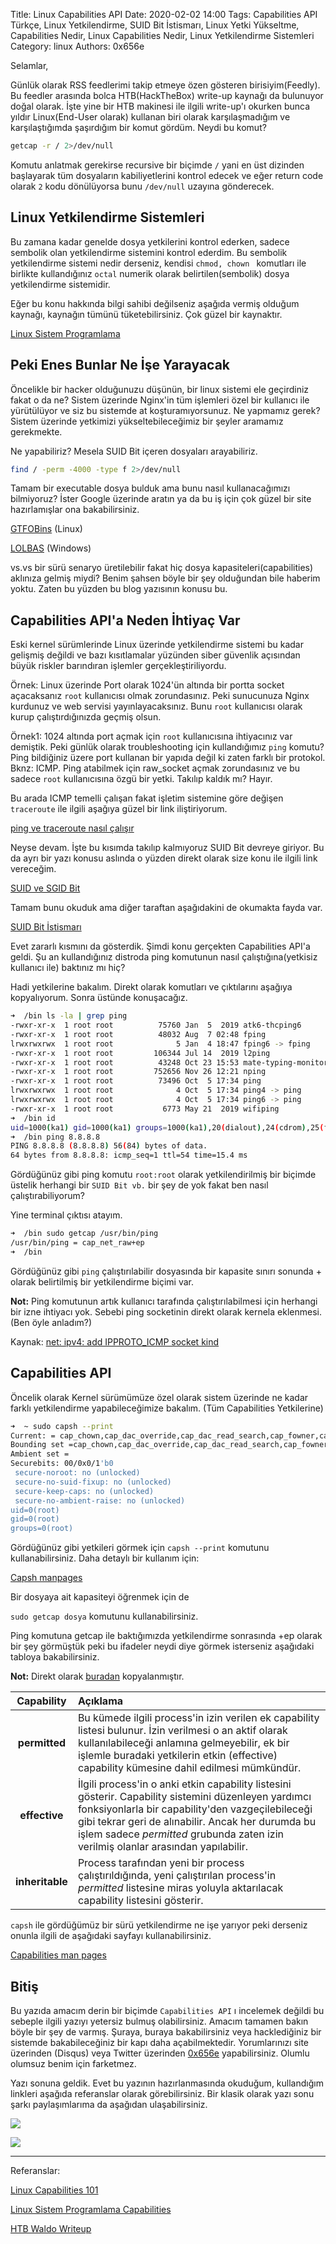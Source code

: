 Title: Linux Capabilities API 
Date: 2020-02-02 14:00
Tags: Capabilities API Türkçe, Linux Yetkilendirme, SUID Bit İstismarı, Linux Yetki Yükseltme, Capabilities Nedir, Linux Capabilities Nedir, Linux Yetkilendirme Sistemleri
Category: linux
Authors: 0x656e


Selamlar,

Günlük olarak RSS feedlerimi takip etmeye özen gösteren birisiyim(Feedly). Bu feedler arasında bolca HTB(HackTheBox)  write-up kaynağı da bulunuyor doğal olarak. İşte yine bir HTB makinesi ile ilgili write-up'ı okurken bunca yıldır Linux(End-User olarak) kullanan biri olarak karşılaşmadığım ve karşılaştığımda şaşırdığım bir komut gördüm. Neydi bu komut?

```bash
getcap -r / 2>/dev/null
```

Komutu anlatmak gerekirse recursive bir biçimde `/` yani en üst dizinden başlayarak tüm dosyaların kabiliyetlerini kontrol edecek ve eğer return code olarak `2` kodu dönülüyorsa bunu `/dev/null` uzayına gönderecek.

## Linux Yetkilendirme Sistemleri

Bu zamana kadar genelde dosya yetkilerini kontrol ederken, sadece sembolik olan yetkilendirme sistemini kontrol ederdim. Bu sembolik yetkilendirme sistemi nedir derseniz, kendisi `chmod, chown ` komutları ile birlikte kullandığınız `octal` numerik olarak belirtilen(sembolik) dosya yetkilendirme sistemidir.

Eğer bu konu hakkında bilgi sahibi değilseniz aşağıda vermiş olduğum kaynağı, kaynağın tümünü tüketebilirsiniz. Çok güzel bir kaynaktır.

[Linux Sistem Programlama](https://demirten.gitbooks.io/linux-sistem-programlama/content/users/)

## Peki Enes Bunlar Ne İşe Yarayacak

Öncelikle bir hacker olduğunuzu düşünün, bir linux sistemi ele geçirdiniz fakat o da ne? Sistem üzerinde Nginx'in tüm işlemleri özel bir kullanıcı ile yürütülüyor ve siz bu sistemde at koşturamıyorsunuz. Ne yapmamız gerek? Sistem üzerinde yetkimizi yükseltebileceğimiz bir şeyler aramamız gerekmekte.

Ne yapabiliriz? Mesela SUID Bit içeren dosyaları arayabiliriz.

```bash
find / -perm -4000 -type f 2>/dev/null
```

Tamam bir executable dosya bulduk ama bunu nasıl kullanacağımızı bilmiyoruz? İster Google üzerinde aratın ya da bu iş için çok güzel bir site hazırlamışlar ona bakabilirsiniz.

[GTFOBins](https://gtfobins.github.io/) (Linux)

[LOLBAS](https://lolbas-project.github.io/#) (Windows)



vs.vs bir sürü senaryo üretilebilir fakat hiç dosya kapasiteleri(capabilities) aklınıza gelmiş miydi? Benim şahsen böyle bir şey olduğundan bile haberim yoktu. Zaten bu yüzden bu blog yazısının konusu bu.

## Capabilities API'a Neden İhtiyaç Var

Eski kernel sürümlerinde Linux üzerinde yetkilendirme sistemi bu kadar gelişmiş değildi ve bazı kısıtlamalar yüzünden siber güvenlik açısından büyük riskler barındıran işlemler gerçekleştiriliyordu. 

Örnek: Linux üzerinde Port olarak 1024'ün altında bir portta socket açacaksanız `root` kullanıcısı olmak zorundasınız. Peki sunucunuza Nginx kurdunuz ve web servisi yayınlayacaksınız. Bunu `root` kullanıcısı olarak kurup çalıştırdığınızda geçmiş olsun. 

Örnek1: 1024 altında port açmak için `root` kullanıcısına ihtiyacınız var demiştik. Peki günlük olarak troubleshooting için kullandığımız `ping` komutu? Ping bildiğiniz üzere port kullanan bir yapıda değil ki zaten farklı bir protokol. Bknz: ICMP. Ping atabilmek için raw_socket açmak zorundasınız ve bu sadece `root` kullanıcısına özgü bir yetki. Takılıp kaldık mı? Hayır.

Bu arada ICMP temelli çalışan fakat işletim sistemine göre değişen `traceroute` ile ilgili aşağıya güzel bir link iliştiriyorum.

[ping ve traceroute nasıl çalışır](https://medium.com/@gokhansengun/ping-ve-traceroute-nas%C4%B1l-%C3%A7al%C4%B1%C5%9F%C4%B1r-146e151ff83b)

Neyse devam. İşte bu kısımda takılıp kalmıyoruz SUID Bit devreye giriyor. Bu da ayrı bir yazı konusu aslında o yüzden direkt olarak size konu ile ilgili link vereceğim.

[SUID ve SGID Bit](https://www.syslogs.org/suid-ve-sgid-bitler-ve-bu-bitlere-sahip-dosyalarin-bulunmasi/)

Tamam bunu okuduk ama diğer taraftan aşağıdakini de okumakta fayda var.

[SUID Bit İstismarı](https://canyoupwn.me/tr-suid-bit-istismari/)

Evet zararlı kısmını da gösterdik. Şimdi konu gerçekten Capabilities API'a geldi. Şu an kullandığınız distroda ping komutunun nasıl çalıştığına(yetkisiz kullanıcı ile) baktınız mı hiç?

Hadi yetkilerine bakalım. Direkt olarak komutları ve çıktılarını aşağıya kopyalıyorum. Sonra üstünde konuşacağız.

```bash
➜  /bin ls -la | grep ping
-rwxr-xr-x  1 root root          75760 Jan  5  2019 atk6-thcping6
-rwxr-xr-x  1 root root          48032 Aug  7 02:48 fping
lrwxrwxrwx  1 root root              5 Jan  4 18:47 fping6 -> fping
-rwxr-xr-x  1 root root         106344 Jul 14  2019 l2ping
-rwxr-xr-x  1 root root          43248 Oct 23 15:53 mate-typing-monitor
-rwxr-xr-x  1 root root         752656 Nov 26 12:21 nping
-rwxr-xr-x  1 root root          73496 Oct  5 17:34 ping
lrwxrwxrwx  1 root root              4 Oct  5 17:34 ping4 -> ping
lrwxrwxrwx  1 root root              4 Oct  5 17:34 ping6 -> ping
-rwxr-xr-x  1 root root           6773 May 21  2019 wifiping
➜  /bin id
uid=1000(ka1) gid=1000(ka1) groups=1000(ka1),20(dialout),24(cdrom),25(floppy),27(sudo),29(audio),30(dip),44(video),46(plugdev),109(netdev),119(debian-tor),126(bluetooth),136(scanner),998(docker)
➜  /bin ping 8.8.8.8
PING 8.8.8.8 (8.8.8.8) 56(84) bytes of data.
64 bytes from 8.8.8.8: icmp_seq=1 ttl=54 time=15.4 ms

```

Gördüğünüz gibi ping komutu `root:root` olarak yetkilendirilmiş bir biçimde üstelik herhangi bir `SUID Bit vb.` bir şey de yok fakat ben nasıl çalıştırabiliyorum?

Yine terminal çıktısı atayım.

 ```bash
➜  /bin sudo getcap /usr/bin/ping
/usr/bin/ping = cap_net_raw+ep
➜  /bin 
 ```

Gördüğünüz gibi `ping` çalıştırılabilir dosyasında bir kapasite sınırı sonunda + olarak belirtilmiş bir yetkilendirme biçimi var.

**Not:** Ping komutunun artık kullanıcı tarafında çalıştırılabilmesi için herhangi bir izne ihtiyacı yok. Sebebi ping socketinin direkt olarak kernela eklenmesi.(Ben öyle anladım?)

Kaynak: [      net: ipv4: add IPPROTO_ICMP socket kind    ](https://github.com/torvalds/linux/commit/c319b4d76b9e583a5d88d6bf190e079c4e43213d)

## Capabilities API

Öncelik olarak Kernel sürümümüze özel olarak sistem üzerinde ne kadar farklı yetkilendirme yapabileceğimize bakalım. (Tüm Capabilities Yetkilerine)

```bash
➜  ~ sudo capsh --print
Current: = cap_chown,cap_dac_override,cap_dac_read_search,cap_fowner,cap_fsetid,cap_kill,cap_setgid,cap_setuid,cap_setpcap,cap_linux_immutable,cap_net_bind_service,cap_net_broadcast,cap_net_admin,cap_net_raw,cap_ipc_lock,cap_ipc_owner,cap_sys_module,cap_sys_rawio,cap_sys_chroot,cap_sys_ptrace,cap_sys_pacct,cap_sys_admin,cap_sys_boot,cap_sys_nice,cap_sys_resource,cap_sys_time,cap_sys_tty_config,cap_mknod,cap_lease,cap_audit_write,cap_audit_control,cap_setfcap,cap_mac_override,cap_mac_admin,cap_syslog,cap_wake_alarm,cap_block_suspend,cap_audit_read+ep
Bounding set =cap_chown,cap_dac_override,cap_dac_read_search,cap_fowner,cap_fsetid,cap_kill,cap_setgid,cap_setuid,cap_setpcap,cap_linux_immutable,cap_net_bind_service,cap_net_broadcast,cap_net_admin,cap_net_raw,cap_ipc_lock,cap_ipc_owner,cap_sys_module,cap_sys_rawio,cap_sys_chroot,cap_sys_ptrace,cap_sys_pacct,cap_sys_admin,cap_sys_boot,cap_sys_nice,cap_sys_resource,cap_sys_time,cap_sys_tty_config,cap_mknod,cap_lease,cap_audit_write,cap_audit_control,cap_setfcap,cap_mac_override,cap_mac_admin,cap_syslog,cap_wake_alarm,cap_block_suspend,cap_audit_read
Ambient set =
Securebits: 00/0x0/1'b0
 secure-noroot: no (unlocked)
 secure-no-suid-fixup: no (unlocked)
 secure-keep-caps: no (unlocked)
 secure-no-ambient-raise: no (unlocked)
uid=0(root)
gid=0(root)
groups=0(root)
```

Gördüğünüz gibi yetkileri görmek için `capsh --print` komutunu kullanabilirsiniz. Daha detaylı bir kullanım için: 

[Capsh manpages](http://man7.org/linux/man-pages/man1/capsh.1.html)

Bir dosyaya ait kapasiteyi öğrenmek için de

`sudo getcap dosya` komutunu kullanabilirsiniz. 

Ping komutuna getcap ile baktığımızda yetkilendirme sonrasında +ep olarak bir şey görmüştük peki bu ifadeler neydi diye görmek isterseniz aşağıdaki tabloya bakabilirsiniz. 

**Not:** Direkt olarak [buradan](https://demirten.gitbooks.io/linux-sistem-programlama/content/capabilities/) kopyalanmıştır.

|   Capability    | Açıklama                                                     |
| :-------------: | :----------------------------------------------------------- |
|  **permitted**  | Bu kümede ilgili process'in izin verilen ek  capability listesi bulunur. İzin verilmesi o an aktif olarak  kullanılabileceği anlamına gelmeyebilir, ek bir işlemle buradaki  yetkilerin etkin (effective) capability kümesine dahil edilmesi  mümkündür. |
|  **effective**  | İlgili process'in o anki etkin capability  listesini gösterir. Capability sistemini düzenleyen yardımcı  fonksiyonlarla bir capability'den vazgeçilebileceği gibi tekrar geri de  alınabilir. Ancak her durumda bu işlem sadece *permitted* grubunda zaten izin verilmiş olanlar arasından yapılabilir. |
| **inheritable** | Process tarafından yeni bir process çalıştırıldığında, yeni çalıştırılan process'in *permitted* listesine miras yoluyla aktarılacak capability listesini gösterir. |

`capsh` ile gördüğümüz bir sürü yetkilendirme ne işe yarıyor peki derseniz onunla ilgili de aşağıdaki sayfayı kullanabilirsiniz.

[Capabilities man pages](http://man7.org/linux/man-pages/man7/capabilities.7.html)

## Bitiş

Bu yazıda amacım derin bir biçimde `Capabilities API` ı incelemek değildi bu sebeple ilgili yazıyı yetersiz bulmuş olabilirsiniz. Amacım tamamen bakın böyle bir şey de varmış. Şuraya, buraya bakabilirsiniz veya hacklediğiniz bir sistemde bakabileceğiniz bir kapı daha açabilmektedir. Yorumlarınızı site üzerinden (Disqus) veya Twitter üzerinden [0x656e](https://twitter.com/0x656e) yapabilirsiniz. Olumlu olumsuz benim için farketmez.

Yazı sonuna geldik. Evet bu yazının hazırlanmasında okuduğum, kullandığım linkleri aşağıda referanslar olarak görebilirsiniz. Bir klasik olarak yazı sonu şarkı paylaşımlarıma da aşağıdan ulaşabilirsiniz.

[![](http://img.youtube.com/vi/DdcusOXh_f8/0.jpg)](http://www.youtube.com/watch?v=DdcusOXh_f8 "")

[![](http://img.youtube.com/vi/iIwNthexyNM/0.jpg)](http://www.youtube.com/watch?v=iIwNthexyNM "")



------



Referanslar:

[Linux Capabilities 101](https://linux-audit.com/linux-capabilities-101/)

[Linux Sistem Programlama Capabilities](https://demirten.gitbooks.io/linux-sistem-programlama/content/capabilities/)

[HTB Waldo Writeup](https://0xrick.github.io/hack-the-box/waldo/)
